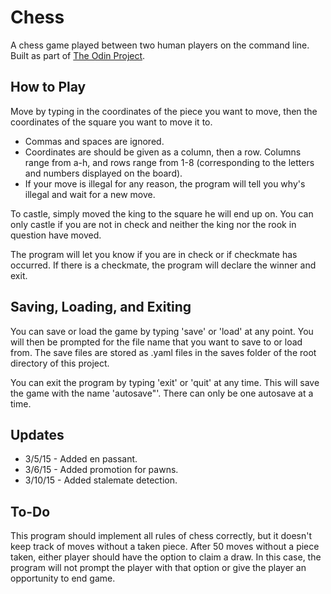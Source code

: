 # Chess

A chess game played between two human players on the command line. Built as part of [The Odin Project](http://www.theodinproject.com/ruby-programming/ruby-final-project).

## How to Play

Move by typing in the coordinates of the piece you want to move, then the coordinates of the square you want to move it to. 
* Commas and spaces are ignored. 
* Coordinates are should be given as a column, then a row. Columns range from a-h, and rows range from 1-8 (corresponding to the letters and numbers displayed on the board).
* If your move is illegal for any reason, the program will tell you why's illegal and wait for a new move.

To castle, simply moved the king to the square he will end up on. You can only castle if you are not in check and neither the king nor the rook in question have moved.

The program will let you know if you are in check or if checkmate has occurred. If there is a checkmate, the program will declare the winner and exit.

## Saving, Loading, and Exiting

You can save or load the game by typing 'save' or 'load' at any point. You will then be prompted for the file name that you want to save to or load from. The save files are stored as .yaml files in the saves folder of the root directory of this project.

You can exit the program by typing 'exit' or 'quit' at any time. This will save the game with the name 'autosave"'. There can only be one autosave at a time.

## Updates
* 3/5/15 - Added en passant.
* 3/6/15 - Added promotion for pawns.
* 3/10/15 - Added stalemate detection.

## To-Do

This program should implement all rules of chess correctly, but it doesn't keep track of moves without a taken piece. After 50 moves without a piece taken, either player should have the option to claim a draw. In this case, the program will not prompt the player with that option or give the player an opportunity to end game.